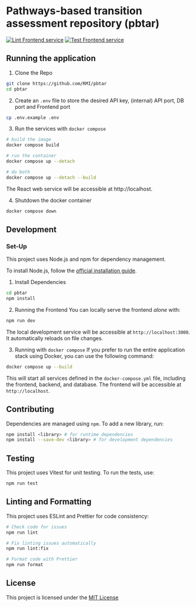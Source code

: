 # Pathways-based transition assessment repository (pbtar)

[![Lint Frontend service](https://github.com/RMI/pbtar/actions/workflows/frontend-lint.yml/badge.svg?branch=main)](https://github.com/RMI/pbtar/actions/workflows/frontend-lint.yml)
[![Test Frontend service](https://github.com/RMI/pbtar/actions/workflows/frontend-test.yml/badge.svg?branch=main)](https://github.com/RMI/pbtar/actions/workflows/frontend-test.yml)

## Running the application

1. Clone the Repo

```sh
git clone https://github.com/RMI/pbtar
cd pbtar
```

2. Create an `.env` file to store the desired API key, (internal) API port, DB port and Frontend port

```sh
cp .env.example .env
```

3. Run the services with `docker compose`

```sh
# build the image
docker compose build

# run the container
docker compose up --detach

# do both
docker compose up --detach --build
```

The React web service will be accessible at http://localhost.

4. Shutdown the docker container

```sh
docker compose down
```

## Development

### Set-Up

This project uses Node.js and npm for dependency management.

To install Node.js, follow the [official installation guide](https://nodejs.org/en/download/).

1. Install Dependencies

```bash
cd pbtar
npm install
```

2. Running the Frontend
   You can locally serve the frontend _alone_ with:

```bash
npm run dev
```

The local development service will be accessible at `http://localhost:3000`. It automatically reloads on file changes.

3. Running with `docker compose`
   If you prefer to run the entire application stack using Docker, you can use the following command:

```bash
docker compose up --build
```

This will start all services defined in the `docker-compose.yml` file, including the frontend, backend, and database. The frontend will be accessible at `http://localhost`.

## Contributing

Dependencies are managed using `npm`. To add a new library, run:

```bash
npm install <library> # for runtime dependencies
npm install --save-dev <library> # for development dependencies
```

## Testing

This project uses Vitest for unit testing. To run the tests, use:

```bash
npm run test
```

## Linting and Formatting

This project uses ESLint and Prettier for code consistency:

```bash
# Check code for issues
npm run lint

# Fix linting issues automatically
npm run lint:fix

# Format code with Prettier
npm run format
```

## License

This project is licensed under the [MIT License](LICENSE.txt)
